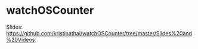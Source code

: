 # watchOSCounter

Slides: https://github.com/kristinathai/watchOSCounter/tree/master/Slides%20and%20Videos